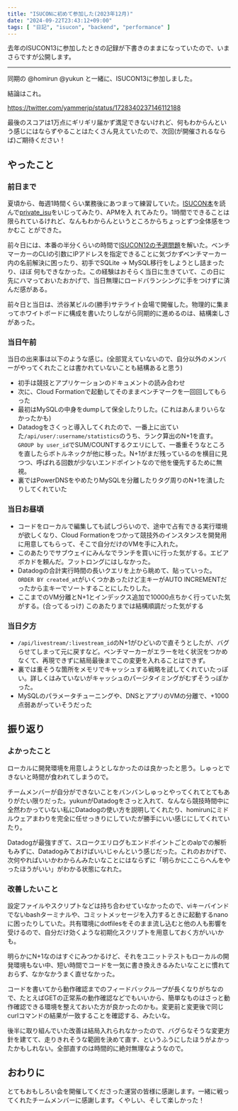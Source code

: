 ```yaml
---
title: "ISUCONに初めて参加した(2023年12月)"
date: "2024-09-22T23:43:12+09:00"
tags: [ "日記", "isucon", "backend", "performance" ]
---
```


去年のISUCON13に参加したときの記録が下書きのままになっていたので、いまさらですが公開します。

---

同期の @homirun @yukun と一緒に、ISUCON13に参加しました。

結論はこれ。

https://twitter.com/yammerjp/status/1728340237146112188

最後のスコアは1万点にギリギリ届かず満足できないけれど、何もわからんという感じにはならずやることはたくさん見えていたので、次回(が開催されるならば)ご期待ください！

## やったこと

### 前日まで

夏頃から、毎週1時間くらい業務後にあつまって練習していた。[ISUCON本](https://gihyo.jp/book/2022/978-4-297-12846-3)を読んで[private_isu](https://github.com/catatsuy/private-isu)をいじってみたり、APMを入 れてみたり。1時間でできることは限られているけれど、なんもわからんというところからちょっとずつ全体感をつかむこ とができた。

前々日には、本番の半分くらいの時間で[ISUCON12の予選問題](https://github.com/isucon/isucon12-qualify)を解いた。ベンチマーカーのCLIの引数にIPアドレスを指定できることに気づかずベンチマーカー内の名前解決に困ったり、初手でSQLite -> MySQL移行をしようとし詰まったり、ほぼ 何もできなかった。この経験はおそらく当日に生きていて、この日に先にハマっておいたおかげで、当日無理にロードバランシングに手をつけずに済んだ感がある。

前々日と当日は、渋谷某ビルの(勝手)サテライト会場で開催した。物理的に集まってホワイトボードに構成を書いたりしながら同期的に進めるのは、結構楽しさがあった。

### 当日午前

当日の出来事は以下のような感じ。(全部覚えていないので、自分以外のメンバーがやってくれたことは書かれていないことも結構あると思う)

- 初手は競技とアプリケーションのドキュメントの読み合わせ
- 次に、Cloud Formationで起動してそのままベンチマークを一回回してもらった
- 最初はMySQLの中身をdumpして保全したりした。(これはあんまりいらなかったかも)
- Datadogをさくっと導入してくれたので、一番上に出ていた`/api/user/:username/statistics`のうち、ランク算出のN+1を直す。`GROUP by user_id`でSUM/COUNTするクエリにして、一番重そうなところを直したらボトルネックが他に移った。N+1がまだ残っているのを横目に見つつ、呼ばれる回数が少ないエンドポイントなので他を優先するために無視。
- 裏ではPowerDNSをやめたりMySQLを分離したりタグ周りのN+1を潰したりしてくれていた

### 当日お昼頃

- コードをローカルで編集しても試しづらいので、途中で占有できる実行環境が欲しくなり、Cloud Formationをつかって競技外のインスタンスを開発用に用意してもらって、そこで自分だけのVMを手に入れた。
- このあたりでサブウェイにみんなでランチを買いに行った気がする。エビアボカドを頼んだ。フットロングにはしなかった。
- Datadogの合計実行時間の長いクエリを上から眺めて、貼っていった。`ORDER BY created_at`がいくつかあったけど主キーがAUTO INCREMENTだったから主キーでソートすることにしたりした。
- ここまでのVM分離とN+1とインデックス追加で10000点ちかく行っていた気がする。(合ってるっけ) このあたりまでは結構順調だった気がする

### 当日夕方

- `/api/livestream/:livestream_id`のN+1がひどいので直そうとしたが、バグらせてしまって元に戻すなど。ベンチマーカーがエラーを吐く状況をつかめなくて、再現できずに結局最後までこの変更を入れることはできず。
- 裏では重そうな箇所をメモリでキャッシュする戦略を試してくれていたっぽい。詳しくはみていないがキャッシュのパージタイミングがむずそうっぽかった。
- MySQLのパラメータチューニングや、DNSとアプリのVMの分離で、+1000点弱あがっていそうだった

## 振り返り

### よかったこと

ローカルに開発環境を用意しようとしなかったのは良かったと思う。しゅっとできないと時間が食われてしまうので。

チームメンバーが自分ができないことをバンバンしゅっとやってくれてとてもありがたい限りだった。yukunがDatadogをさっと入れて、なんなら競技時間中に全然わかっていない私にDatadogの使い方を説明してくれたり、homirunにミドルウェアまわりを完全に任せっきりにしていたが勝手にいい感じにしてくれていたり。

Datadogが最強すぎて、スロークエリログもエンドポイントごとのalpでの解析もみずに、Datadogみておけばいいじゃんという感じだった。これのおかげで、次何やればいいかわからんみたいなことにはならずに「明らかにここらへんをやったほうがいい」がわかる状態になれた。

### 改善したいこと

設定ファイルやスクリプトなどは持ち合わせていなかったので、viキーバインドでないbashターミナルや、コミットメッセージを入力するときに起動するnanoに困ったりしていた。共有環境にdotfilesをそのまま流し込むと他の人も影響を受けるので、自分だけ効くような初期化スクリプトを用意しておく方がいいかも。

明らかにN+1なのはすぐにみつかるけど、それをユニットテストもローカルの開発環境もない中、短い時間でコードを一気に書き換えきるみたいなことに慣れておらず、なかなかうまく直せなかった。

コードを書いてから動作確認までのフィードバックループが長くなりがちなので、たとえばGETの正常系の動作確認などでもいいから、簡単なものはさっと動作確認できる環境を整えておいた方が良かったのかも。変更前と変更後で同じcurlコマンドの結果が一致することを確認する、みたいな。

後半に取り組んでいた改善は結局入れられなかったので、バグらなそうな変更方針を建てて、走りきれそうな範囲を決めて直す、というふうにしたほうがよかったかもしれない。全部直すのは時間的に絶対無理なようなので。

## おわりに

とてもおもしろい会を開催してくださった運営の皆様に感謝します。一緒に戦ってくれたチームメンバーに感謝します。くやしい、そして楽しかった！
